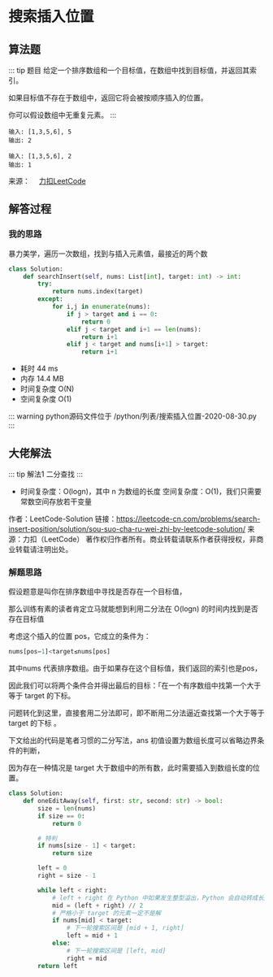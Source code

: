 #  搜索插入位置

##  算法题

::: tip 题目
给定一个排序数组和一个目标值，在数组中找到目标值，并返回其索引。

如果目标值不存在于数组中，返回它将会被按顺序插入的位置。

你可以假设数组中无重复元素。
:::

~~~
输入: [1,3,5,6], 5
输出: 2
~~~

~~~
输入: [1,3,5,6], 2
输出: 1
~~~

来源：&emsp; [力扣LeetCode](https://leetcode-cn.com/leetbook/read/array-and-string/cxqdh/)


##  解答过程

### 我的思路

暴力美学，遍历一次数组，找到与插入元素值，最接近的两个数


```python
class Solution:
    def searchInsert(self, nums: List[int], target: int) -> int:
        try:
            return nums.index(target)
        except:
            for i,j in enumerate(nums):
                if j > target and i == 0:
                    return 0
                elif j < target and i+1 == len(nums):
                    return i+1
                elif j < target and nums[i+1] > target:
                    return i+1
```

* 耗时 44 ms
* 内存 14.4 MB
* 时间复杂度 O(N)
* 空间复杂度 O(1)

::: warning python源码文件位于
/python/列表/搜索插入位置-2020-08-30.py
:::


##  大佬解法


::: tip 解法1
二分查找
:::

* 时间复杂度：O(logn)，其中 n 为数组的长度
空间复杂度：O(1)，我们只需要常数空间存放若干变量

作者：LeetCode-Solution
链接：https://leetcode-cn.com/problems/search-insert-position/solution/sou-suo-cha-ru-wei-zhi-by-leetcode-solution/
来源：力扣（LeetCode）
著作权归作者所有。商业转载请联系作者获得授权，非商业转载请注明出处。

### 解题思路

假设题意是叫你在排序数组中寻找是否存在一个目标值，

那么训练有素的读者肯定立马就能想到利用二分法在 O(logn) 的时间内找到是否存在目标值

考虑这个插入的位置 pos，它成立的条件为：

```python
nums[pos−1]<target≤nums[pos]
```

其中nums 代表排序数组。由于如果存在这个目标值，我们返回的索引也是pos，

因此我们可以将两个条件合并得出最后的目标：「在一个有序数组中找第一个大于等于 target 的下标。

问题转化到这里，直接套用二分法即可，即不断用二分法逼近查找第一个大于等于target 的下标 。

下文给出的代码是笔者习惯的二分写法，ans 初值设置为数组长度可以省略边界条件的判断，

因为存在一种情况是 target 大于数组中的所有数，此时需要插入到数组长度的位置。



```python
class Solution:
    def oneEditAway(self, first: str, second: str) -> bool:
        size = len(nums)
        if size == 0:
            return 0

        # 特判
        if nums[size - 1] < target:
            return size

        left = 0
        right = size - 1

        while left < right:
            # left + right 在 Python 中如果发生整型溢出，Python 会自动转成长整形
            mid = (left + right) // 2
            # 严格小于 target 的元素一定不是解
            if nums[mid] < target:
                # 下一轮搜索区间是 [mid + 1, right]
                left = mid + 1
            else:
                # 下一轮搜索区间是 [left, mid]
                right = mid
        return left
```

